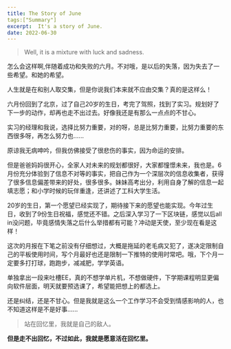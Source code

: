 ```yaml
---
title: The Story of June
tags:["Summary"]
excerpt:  It's a story of June.
date: 2022-06-30
---
```



> Well, it is a mixture with luck and sadness.

怎么会这样啊,伴随着成功和失败的六月。不对哦，是以后的失落，因为失去了一些希望。和她的希望。

人生就是在和别人取交集，但是你说我们本来就不应由交集？真的是这样么！

六月份回到了北京，过了自己20岁的生日，考完了驾照，找到了实习。规划好了下一步的动作，却再也走不出过去。好像我还是有那么一点点的不甘心。

实习的经理和我说，选择比努力重要，对的呀，总是比努力重要，比努力重要的东西很多呀，再怎么努力也......

原谅我无病呻吟，但我仿佛接受了很悲伤的事实，因为命运的安排。

但是爸爸妈妈很开心，全家人对未来的规划都很好，大家都憧憬未来，我也是。6月份充分体验到了信息不对等的事实，把自己作为一个深层次的信息收集者，获得了很多信息偏差带来的好处，很多很多。妹妹高考出分，利用自身了解的信息一起填志愿；和小学时候的玩伴重逢，还讲述了工科大学生活。

20岁的生日，第一个愿望已经实现了，期待接下来的愿望也能实现。今年过生日，收到了9份生日祝福，感觉还不错。之后深入学习了一下区块链，感觉以后all in没问题，毕竟感情失落之后什么举措都有可能？冲动是天使，至少现在看是这样！

这次的月报在下笔之前没有仔细想过，大概是拖延的老毛病又犯了，遂决定限制自己的平板使用时间，写个月最好也还是限制一下推特的使用时常吧。哦，下个月一定要多打打球，跑跑步，减减肥，学学英语。

单独拿出一段来吐槽EE，真的不想学单片机，不想做硬件，下学期课程明显更偏向软件层面，明天就要预选课了，希望能把想上的都选上。

还是纠结，还是不甘心。但是我就是这么一个工作学习不会受到情感影响的人，也不知道这样是不是好事......

>站在回忆里，我就是自己的敌人。

**但是走不出回忆，不过如此，我就是愿意活在回忆里。**